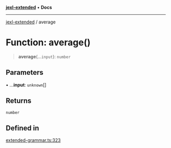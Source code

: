 [**jexl-extended**](../README.md) • **Docs**

***

[jexl-extended](../globals.md) / average

# Function: average()

> **average**(...`input`): `number`

## Parameters

• ...**input**: `unknown`[]

## Returns

`number`

## Defined in

[extended-grammar.ts:323](https://github.com/nikoraes/jexl-extended/blob/db8adde102268337995e72b2224f129152316ed5/src/extended-grammar.ts#L323)
